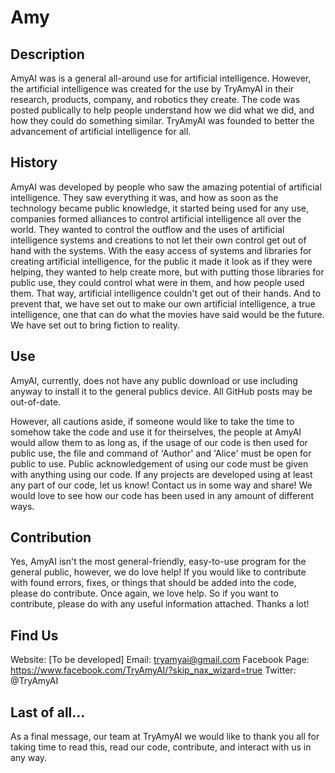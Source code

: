 # Amy
## Description
  AmyAI was is a general all-around use for artificial intelligence. However, the artificial intelligence was created for the use by TryAmyAI in their research, products, company, and robotics they create. The code was posted publically to help people understand how we did what we did, and how they could do something similar. TryAmyAI was founded to better the advancement of artificial intelligence for all.

## History
  AmyAI was developed by people who saw the amazing potential of artificial intelligence. They saw everything it was, and how as soon as the technology became public knowledge, it started being used for any use, companies formed alliances to control artificial intelligence all over the world. They wanted to control the outflow and the uses of artificial intelligence systems and creations to not let their own control get out of hand with the systems. With the easy access of systems and libraries for creating artificial intelligence, for the public it made it look as if they were helping, they wanted to help create more, but with putting those libraries for public use, they could control what were in them, and how people used them. That way, artificial intelligence couldn't get out of their hands. And to prevent that, we have set out to make our own artificial intelligence, a true intelligence, one that can do what the movies have said would be the future. We have set out to bring fiction to reality.

## Use
  AmyAI, currently, does not have any public download or use including anyway to install it to the general publics device. All GitHub posts may be out-of-date.

  However, all cautions aside, if someone would like to take the time to somehow take the code and use it for theirselves, the people at AmyAI would allow them to as long as, if the usage of our code is then used for public use, the file and command of 'Author' and 'Alice' must be open for public to use. Public acknowledgement of using our code must be given with anything using our code. If any projects are developed using at least any part of our code, let us know! Contact us in some way and share! We would love to see how our code has been used in any amount of different ways.

## Contribution
  Yes, AmyAI isn't the most general-friendly, easy-to-use program for the general public, however, we do love help! If you would like to contribute with found errors, fixes, or things that should be added into the code, please do contribute. Once again, we love help. So if you want to contribute, please do with any useful information attached. Thanks a lot!

## Find Us
  Website: [To be developed]
  Email: tryamyai@gmail.com
  Facebook Page: https://www.facebook.com/TryAmyAI/?skip_nax_wizard=true
  Twitter: @TryAmyAI

## Last of all...
  As a final message, our team at TryAmyAI we would like to thank you all for taking time to read this, read our code, contribute, and interact with us in any way.
